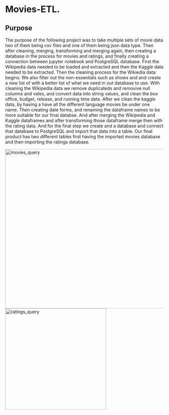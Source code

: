 # Movies-ETL.

## Purpose
 The purpose of the following project was to take multiple sets of movie data two of them being csv files and one of them being json data type. Then after cleaning, merging, transforming and merging again, then creating a database in the process for movies and ratings, and finally creating a connection between jupyter notebook and PostgreSQL database. First the Wikipedia data needed to be loaded and extracted and then the Kaggle data needed to be extracted. Then the cleaning process for the Wikiedia data begins. We also filter out the non-essentials such as shows and and create a new list of with a better list of what we need in out database to use. With cleaning the Wikipedia data we remove duplicateds and removive null columns and vales, and convert data into string values, and clean the box office, budget, release, and running time data. After we clean the kaggle data, by having a have all the different language movies be under one name. Then creating date forms, and renaming the dataframe names to be more suitable for our final databse. And after merging the Wikipedia and Kaggle dataframes and after transforming those dataframe merge then with the rating data. And for the final step we create and a database and connect that database to PostgreSQL and import that data into a table. Our final product has two different tables first having the imported movies database and then importing the ratings database.


<img width="505" alt="movies_query" src="https://user-images.githubusercontent.com/97326526/165013893-691afe1e-2490-46be-b03a-3b2e256e1101.png">


<img width="321" alt="ratings_query" src="https://user-images.githubusercontent.com/97326526/165013902-cf50b450-4c10-4290-b55a-12e31f4ecfbb.png">
